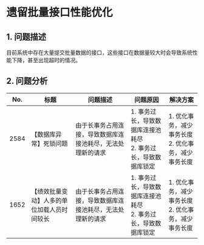 # 遗留批量接口性能优化

## 1. 问题描述

目前系统中存在大量提交批量数据的接口，这些接口在数据量较大时会导致系统性能下降，甚至出现超时的情况。

## 2. 问题分析

| No.  | 标题                                       | 问题描述                                                   | 问题原因                                                         | 解决方案                                               |
| ---- | ------------------------------------------ | ---------------------------------------------------------- | ---------------------------------------------------------------- | ------------------------------------------------------ |
| 2584 | 【数据库异常】死锁问题                     | 由于长事务占用连接，导致数据库连接池耗尽，无法处理新的请求 | 1. 事务过长，导致数据库连接池耗尽<br>2. 事务过长，导致数据库锁定 | 1. 优化事务，减少事务长度<br>2. 优化事务，减少事务长度 |
| 1652 | 【绩效批量变动】人多的单位加载人员时间较长 | 由于长事务占用连接，导致数据库连接池耗尽，无法处理新的请求 | 1. 事务过长，导致数据库连接池耗尽<br>2. 事务过长，导致数据库锁定 | 1. 优化事务，减少事务长度<br>2. 优化事务，减少事务长度 |
